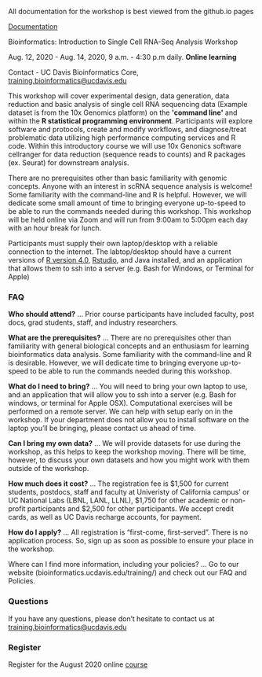 All documentation for the workshop is best viewed from the github.io pages

[Documentation](https://ucdavis-bioinformatics-training.github.io/2020-August-intro-scRNAseq/)

Bioinformatics: Introduction to Single Cell RNA-Seq Analysis Workshop

Aug. 12, 2020 - Aug. 14, 2020, 9 a.m. - 4:30 p.m daily. **Online learning**

Contact - UC Davis Bioinformatics Core, [training.bioinformatics@ucdavis.edu](mailto:training.bioinformatics@ucdavis.edu)

This workshop will cover experimental design, data generation, data reduction and basic analysis of single cell RNA sequencing data (Example dataset is from the 10x Genomics platform) on the __'command line'__ and within the __R statistical programming environment__. Participants will explore software and protocols, create and modify workflows, and diagnose/treat problematic data utilizing high performance computing services and R code. Within this introductory course we will use 10x Genonics software cellranger for data reduction (sequence reads to counts) and R packages (ex. Seurat) for downstream analysis.

There are no prerequisites other than basic familiarity with genomic concepts. Anyone with an interest in scRNA sequence analysis is welcome! Some familiarity with the command-line and R is helpful. However, we will dedicate some small amount of time to bringing everyone up-to-speed to be able to run the commands needed during this workshop. This workshop will be held online via Zoom and will run from 9:00am to 5:00pm each day with an hour break for lunch.

Participants must supply their own laptop/desktop with a reliable connection to the internet. The labtop/desktop should have a current versions of [R version 4.0](https://cloud.r-project.org/), [Rstudio](https://rstudio.com/products/rstudio/download/#download), and Java installed, and an application that allows them to ssh into a server (e.g. Bash for Windows, or Terminal for Apple)

### FAQ

**Who should attend?** … Prior course participants have included faculty, post docs, grad students, staff, and industry researchers.

**What are the prerequisites?** … There are no prerequisites other than familiarity with general biological concepts and an enthusiasm for learning bioinformatics data analysis. Some familiarity with the command-line and R is desirable.  However, we will dedicate time to bringing everyone up-to-speed to be able to run the commands needed during this workshop.

**What do I need to bring?** … You will need to bring your own laptop to use, and an application that will allow you to ssh into a server (e.g. Bash for windows, or terminal for Apple OSX). Computational exercises will be performed on a remote server. We can help with setup early on in the workshop. If your department does not allow you to install software on the laptop you’ll be bringing, please contact us ahead of time.

**Can I bring my own data?** … We will provide datasets for use during the workshop, as this helps to keep the workshop moving. There will be time, however, to discuss your own datasets and how you might work with them outside of the workshop.

**How much does it cost?** … The registration fee is $1,500 for current students, postdocs, staff and faculty at Univeristy of California campus' or UC National Labs (LBNL, LANL, LLNL), $1,750 for other academic or non-profit participants and $2,500 for other participants. We accept credit cards, as well as UC Davis recharge accounts, for payment.

**How do I apply?** … All registration is “first-come, first-served”. There is no application process.  So, sign up as soon as possible to ensure your place in the workshop.

Where can I find more information, including your policies?  ... Go to our website (bioinformatics.ucdavis.edu/training/) and check out our FAQ and Policies.

### Questions

If you have any questions, please don’t hesitate to contact us at [training.bioinformatics@ucdavis.edu](mailto:training.bioinformatics@ucdavis.edu)


### Register

Register for the August 2020 online [course](https://registration.genomecenter.ucdavis.edu/events/intro_scRNASeq_aug_2020_online/)
